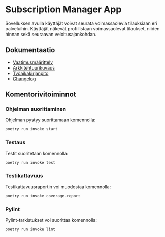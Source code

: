 # Subscription Manager App
Sovelluksen avulla käyttäjät voivat seurata voimassaolevia tilauksiaan eri palveluihin. Käyttäjät näkevät profiilistaan voimassaolevat tilaukset, niiden hinnan sekä seuraavan veloitusajankohdan.

## Dokumentaatio
- [Vaatimusmäärittely](https://github.com/imhlas/ot-harjoitustyo/blob/master/harjoitustyo/dokumentaatio/vaatimusmaarittely.md)
- [Arkkitehtuurikuvaus](https://github.com/imhlas/ot-harjoitustyo/blob/master/harjoitustyo/dokumentaatio/arkkitehtuuri.md)
- [Työaikakirjanpito](https://github.com/imhlas/ot-harjoitustyo/blob/master/harjoitustyo/dokumentaatio/tuntikirjanpito.md)
- [Changelog](https://github.com/imhlas/ot-harjoitustyo/blob/master/harjoitustyo/dokumentaatio/changelog.md)


## Komentorivitoiminnot
### Ohjelman suorittaminen
Ohjelman pystyy suorittamaan komennolla:
```bash
poetry run invoke start
```
### Testaus
Testit suoritetaan komennolla:
```bash
poetry run invoke test
```
### Testikattavuus
Testikattavuusraportin voi muodostaa komennolla:
```bash
poetry run invoke coverage-report
```
### Pylint
Pylint-tarkistukset voi suorittaa komennolla:
```bash
poetry run invoke lint
```

